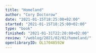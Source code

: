 ```yaml
---
title: "Homeland"
author: "Cory Doctorow"
date: "2021-01-15T18:25:00+02:00"
started: "2021-01-15T18:25:00+02:00"
type: "book"
finished: "2021-01-31T22:20:00+02:00"
review: "/weblog/2021/02/02/homeland/"
openlibraryID: OL17048592W
---
```


